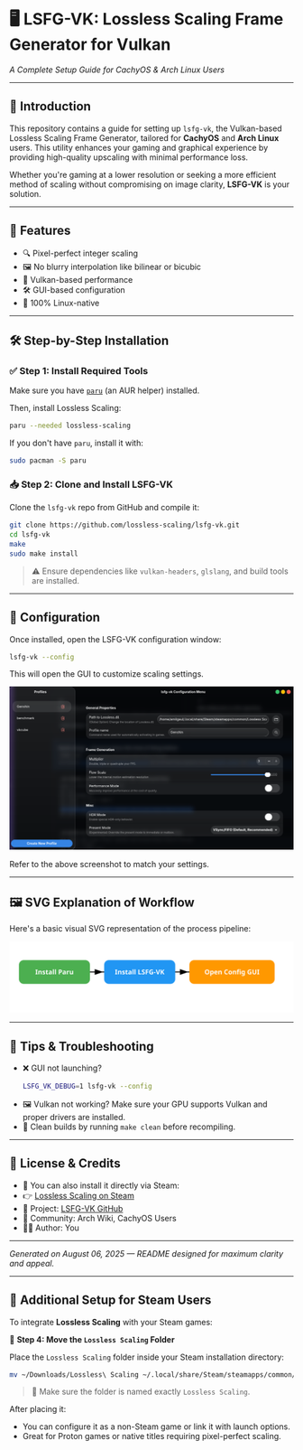 
# 🖥️ LSFG-VK: Lossless Scaling Frame Generator for Vulkan
*A Complete Setup Guide for CachyOS & Arch Linux Users*

---

## 📌 Introduction

This repository contains a guide for setting up `lsfg-vk`, the Vulkan-based Lossless Scaling Frame Generator, tailored for **CachyOS** and **Arch Linux** users. This utility enhances your gaming and graphical experience by providing high-quality upscaling with minimal performance loss.

Whether you're gaming at a lower resolution or seeking a more efficient method of scaling without compromising on image clarity, **LSFG-VK** is your solution.

---

## 🎯 Features

- 🔍 Pixel-perfect integer scaling
- 🖼️ No blurry interpolation like bilinear or bicubic
- 🚀 Vulkan-based performance
- 🛠️ GUI-based configuration
- 🐧 100% Linux-native

---

## 🛠️ Step-by-Step Installation

### ✅ Step 1: Install Required Tools

Make sure you have [`paru`](https://wiki.archlinux.org/title/Paru) (an AUR helper) installed.

Then, install Lossless Scaling:

```bash
paru --needed lossless-scaling
```

If you don't have `paru`, install it with:

```bash
sudo pacman -S paru
```

### 📥 Step 2: Clone and Install LSFG-VK

Clone the `lsfg-vk` repo from GitHub and compile it:

```bash
git clone https://github.com/lossless-scaling/lsfg-vk.git
cd lsfg-vk
make
sudo make install
```

> ⚠️ Ensure dependencies like `vulkan-headers`, `glslang`, and build tools are installed.

---

## 🧰 Configuration

Once installed, open the LSFG-VK configuration window:

```bash
lsfg-vk --config
```

This will open the GUI to customize scaling settings.

![🖼️ Configuration Screenshot](Screenshot%20From%202025-08-06%2011-52-59.png)

Refer to the above screenshot to match your settings.

---

## 🖼️ SVG Explanation of Workflow

Here's a basic visual SVG representation of the process pipeline:

![LSFG-VK Installation Workflow](./workflow.svg)


---

## 🧪 Tips & Troubleshooting

- ❌ GUI not launching?
  ```bash
  LSFG_VK_DEBUG=1 lsfg-vk --config
  ```
- 🖼️ Vulkan not working? Make sure your GPU supports Vulkan and proper drivers are installed.
- 🧼 Clean builds by running `make clean` before recompiling.

---

## 📜 License & Credits

- 🔗 You can also install it directly via Steam:
- 👉 [Lossless Scaling on Steam](https://store.steampowered.com/app/993090/Lossless_Scaling/)
- 📂 Project: [LSFG-VK GitHub](https://github.com/lossless-scaling/lsfg-vk)
- 🤝 Community: Arch Wiki, CachyOS Users
- 🧑‍💻 Author: You

---

*Generated on August 06, 2025 — README designed for maximum clarity and appeal.*



---

## 📂 Additional Setup for Steam Users

To integrate **Lossless Scaling** with your Steam games:

📁 **Step 4: Move the `Lossless Scaling` Folder**

Place the `Lossless Scaling` folder inside your Steam installation directory:

```bash
mv ~/Downloads/Lossless\ Scaling ~/.local/share/Steam/steamapps/common/
```

> 📝 Make sure the folder is named exactly `Lossless Scaling`.

After placing it:
- You can configure it as a non-Steam game or link it with launch options.
- Great for Proton games or native titles requiring pixel-perfect scaling.
